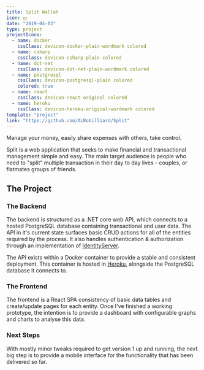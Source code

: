 ```yaml
---
title: Split Wallet
icon: 💵
date: "2019-04-03"
type: project
projectIcons:
  - name: docker
    cssClass: devicon-docker-plain-wordmark colored
  - name: csharp
    cssClass: devicon-csharp-plain colored
  - name: dot-net
    cssClass: devicon-dot-net-plain-wordmark colored
  - name: postgresql
    cssClass: devicon-postgresql-plain colored
    colored: true
  - name: react
    cssClass: devicon-react-original colored
  - name: heroku
    cssClass: devicon-heroku-original-wordmark colored
template: "project"
link: "https://github.com/ALRobilliard/Split"
---
```


Manage your money, easily share expenses with others, take control.

Split is a web application that seeks to make financial and transactional management simple and easy. The main target audience is people who need to "split" multiple transaction in their day to day lives - couples, or flatmates groups of friends.

## The Project

### The Backend

The backend is structured as a .NET core web API, which connects to a hosted PostgreSQL database containing transactional and user data. The API in it's current state surfaces basic CRUD actions for all of the entities required by the process. It also handles authentication & authorization through an implementation of [IdentityServer](https://identityserver.io/).

The API exists within a Docker container to provide a stable and consistent deployment. This container is hosted in [Heroku](https://www.heroku.com/), alongside the PostgreSQL database it connects to.

### The Frontend

The frontend is a React SPA consistency of basic data tables and create/update pages for each entity. Once I've finished a working prototype, the intention is to provide a dashboard with configurable graphs and charts to analyse this data.

### Next Steps

With mostly minor tweaks required to get version 1 up and running, the next big step is to provide a mobile interface for the functionality that has been delivered so far.
